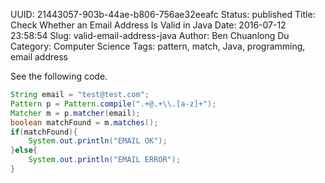 UUID: 21443057-903b-44ae-b806-756ae32eeafc
Status: published
Title: Check Whether an Email Address Is Valid in Java
Date: 2016-07-12 23:58:54
Slug: valid-email-address-java
Author: Ben Chuanlong Du
Category: Computer Science
Tags: pattern, match, Java, programming, email address

See the following code.

```Java
String email = "test@test.com";
Pattern p = Pattern.compile(".+@.+\\.[a-z]+");
Matcher m = p.matcher(email);
boolean matchFound = m.matches();
if(matchFound){
    System.out.println("EMAIL OK");
}else{
    System.out.println("EMAIL ERROR");
}
```
